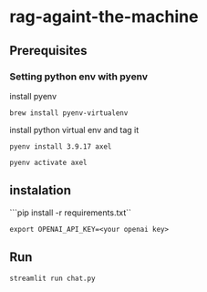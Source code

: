 # rag-againt-the-machine

## Prerequisites

### Setting python env with pyenv
install pyenv

```brew install pyenv-virtualenv```

install python virtual env and tag it

```pyenv install 3.9.17 axel```

```pyenv activate axel```

## instalation

```pip install -r requirements.txt``

```export OPENAI_API_KEY=<your openai key>```

## Run

```streamlit run chat.py```
